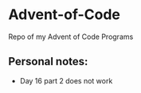 # Advent-of-Code
Repo of my Advent of Code Programs

## Personal notes:

* Day 16 part 2 does not work
